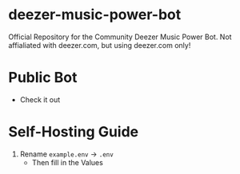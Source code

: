 # deezer-music-power-bot
Official Repository for the Community Deezer Music Power Bot. Not affialiated with deezer.com, but using deezer.com only!



# Public Bot

- Check it out


# Self-Hosting Guide

1. Rename `example.env` -> `.env`
    - Then fill in the Values